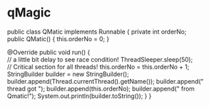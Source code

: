 # qMagic
public class QMatic implements Runnable { 
private int orderNo; 	
public QMatic() { this.orderNo = 0; 	}
	
@Override public void run() { 		
// a little bit delay to see race condition! ThreadSleeper.sleep(50); 		
// Critical section for all threads! this.orderNo = this.orderNo + 1; 		
StringBuilder builder = new StringBuilder(); 		builder.append(Thread.currentThread().getName());
builder.append(" thread got "); builder.append(this.orderNo); builder.append(" from Qmatic!"); 
		System.out.println(builder.toString());
	}
}
